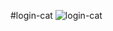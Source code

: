 #login-cat
<img src="https://i.pinimg.com/736x/52/46/6a/52466a0804d28db6eafba09fdc3db356.jpg" alt="login-cat">
